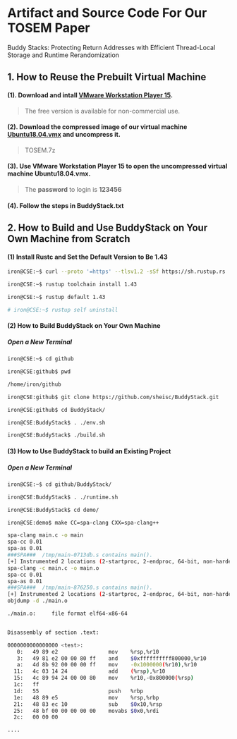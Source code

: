 # Artifact and Source Code For Our TOSEM Paper

Buddy Stacks: Protecting Return Addresses with Efficient Thread-Local Storage and Runtime Rerandomization


## 1. How to Reuse the Prebuilt Virtual Machine


#### (1). Download and intall [VMware Workstation Player 15](https://www.vmware.com/products/workstation-player/workstation-player-evaluation.html). 
     
> The free version is available for non-commercial use. 

#### (2). Download the compressed image of our virtual machine [Ubuntu18.04.vmx](https://drive.google.com/file/d/1RcqPySuE65ew-EW3k6YU9QCwa3yvL8oV/view?usp=sharing)  and uncompress it.

> TOSEM.7z

#### (3). Use VMware Workstation Player 15 to open the uncompressed virtual machine Ubuntu18.04.vmx.

> The **password** to login is **123456**


#### (4). Follow the steps in BuddyStack.txt


## 2. How to Build and Use BuddyStack on Your Own Machine from Scratch

#### (1) Install Rustc and Set the Default Version to Be 1.43 

```sh
iron@CSE:~$ curl --proto '=https' --tlsv1.2 -sSf https://sh.rustup.rs | sh

iron@CSE:~$ rustup toolchain install 1.43

iron@CSE:~$ rustup default 1.43

# iron@CSE:~$ rustup self uninstall
```
#### (2) How to Build BuddyStack on Your Own Machine

#####  Open a New Terminal

```sh
iron@CSE:~$ cd github

iron@CSE:github$ pwd

/home/iron/github

iron@CSE:github$ git clone https://github.com/sheisc/BuddyStack.git

iron@CSE:github$ cd BuddyStack/

iron@CSE:BuddyStack$ . ./env.sh 

iron@CSE:BuddyStack$ ./build.sh
```

#### (3) How to Use BuddyStack to build an Existing Project

#####  Open a New Terminal

```sh
iron@CSE:~$ cd github/BuddyStack/

iron@CSE:BuddyStack$ . ./runtime.sh 

iron@CSE:BuddyStack$ cd demo/

iron@CSE:demo$ make CC=spa-clang CXX=spa-clang++

spa-clang main.c -o main	
spa-cc 0.01
spa-as 0.01
###SPA###  /tmp/main-0713db.s contains main().
[+] Instrumented 2 locations (2-startproc, 2-endproc, 64-bit, non-hardened mode, ratio 100%).
spa-clang -c main.c -o main.o
spa-cc 0.01
spa-as 0.01
###SPA###  /tmp/main-876250.s contains main().
[+] Instrumented 2 locations (2-startproc, 2-endproc, 64-bit, non-hardened mode, ratio 100%).
objdump -d ./main.o

./main.o:     file format elf64-x86-64


Disassembly of section .text:

0000000000000000 <test>:
   0:	49 89 e2             	mov    %rsp,%r10
   3:	49 81 e2 00 00 80 ff 	and    $0xffffffffff800000,%r10
   a:	4d 8b 92 00 00 00 ff 	mov    -0x1000000(%r10),%r10
  11:	4c 03 14 24          	add    (%rsp),%r10
  15:	4c 89 94 24 00 00 80 	mov    %r10,-0x800000(%rsp)
  1c:	ff 
  1d:	55                   	push   %rbp
  1e:	48 89 e5             	mov    %rsp,%rbp
  21:	48 83 ec 10          	sub    $0x10,%rsp
  25:	48 bf 00 00 00 00 00 	movabs $0x0,%rdi
  2c:	00 00 00 

....

```

